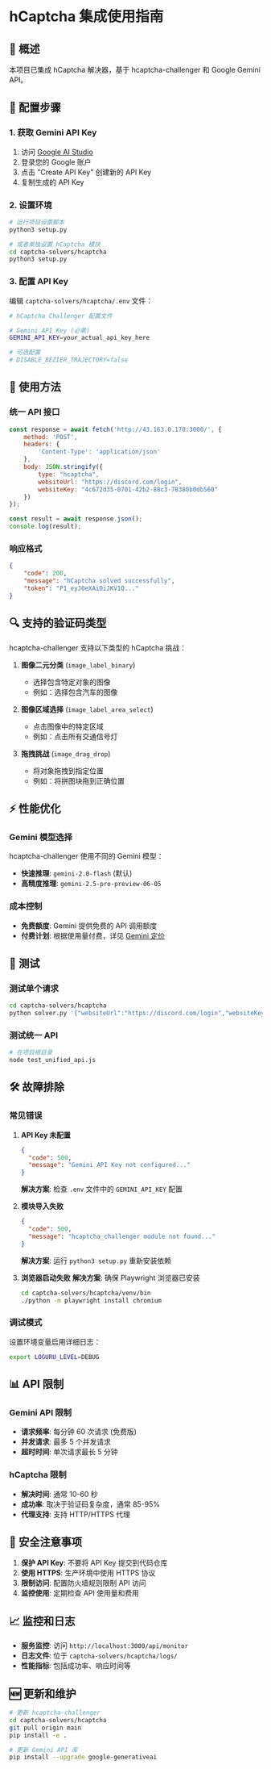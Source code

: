 # hCaptcha 集成使用指南

## 🎯 概述

本项目已集成 hCaptcha 解决器，基于 hcaptcha-challenger 和 Google Gemini API。

## 🔧 配置步骤

### 1. 获取 Gemini API Key

1. 访问 [Google AI Studio](https://aistudio.google.com/app/apikey)
2. 登录您的 Google 账户
3. 点击 "Create API Key" 创建新的 API Key
4. 复制生成的 API Key

### 2. 设置环境

```bash
# 运行项目设置脚本
python3 setup.py

# 或者单独设置 hCaptcha 模块
cd captcha-solvers/hcaptcha
python3 setup.py
```

### 3. 配置 API Key

编辑 `captcha-solvers/hcaptcha/.env` 文件：

```bash
# hCaptcha Challenger 配置文件

# Gemini API Key (必需)
GEMINI_API_KEY=your_actual_api_key_here

# 可选配置
# DISABLE_BEZIER_TRAJECTORY=false
```

## 🚀 使用方法

### 统一 API 接口

```javascript
const response = await fetch('http://43.163.0.170:3000/', {
    method: 'POST',
    headers: {
        'Content-Type': 'application/json'
    },
    body: JSON.stringify({
        type: "hcaptcha",
        websiteUrl: "https://discord.com/login",
        websiteKey: "4c672d35-0701-42b2-88c3-78380b0db560"
    })
});

const result = await response.json();
console.log(result);
```

### 响应格式

```json
{
    "code": 200,
    "message": "hCaptcha solved successfully",
    "token": "P1_eyJ0eXAiOiJKV1Q..."
}
```

## 🔍 支持的验证码类型

hcaptcha-challenger 支持以下类型的 hCaptcha 挑战：

1. **图像二元分类** (`image_label_binary`)
   - 选择包含特定对象的图像
   - 例如：选择包含汽车的图像

2. **图像区域选择** (`image_label_area_select`)
   - 点击图像中的特定区域
   - 例如：点击所有交通信号灯

3. **拖拽挑战** (`image_drag_drop`)
   - 将对象拖拽到指定位置
   - 例如：将拼图块拖到正确位置

## ⚡ 性能优化

### Gemini 模型选择

hcaptcha-challenger 使用不同的 Gemini 模型：

- **快速推理**: `gemini-2.0-flash` (默认)
- **高精度推理**: `gemini-2.5-pro-preview-06-05`

### 成本控制

- **免费额度**: Gemini 提供免费的 API 调用额度
- **付费计划**: 根据使用量付费，详见 [Gemini 定价](https://ai.google.dev/pricing)

## 🧪 测试

### 测试单个请求

```bash
cd captcha-solvers/hcaptcha
python solver.py '{"websiteUrl":"https://discord.com/login","websiteKey":"4c672d35-0701-42b2-88c3-78380b0db560"}'
```

### 测试统一 API

```bash
# 在项目根目录
node test_unified_api.js
```

## 🛠️ 故障排除

### 常见错误

1. **API Key 未配置**
   ```json
   {
     "code": 500,
     "message": "Gemini API Key not configured..."
   }
   ```
   **解决方案**: 检查 `.env` 文件中的 `GEMINI_API_KEY` 配置

2. **模块导入失败**
   ```json
   {
     "code": 500,
     "message": "hcaptcha_challenger module not found..."
   }
   ```
   **解决方案**: 运行 `python3 setup.py` 重新安装依赖

3. **浏览器启动失败**
   **解决方案**: 确保 Playwright 浏览器已安装
   ```bash
   cd captcha-solvers/hcaptcha/venv/bin
   ./python -m playwright install chromium
   ```

### 调试模式

设置环境变量启用详细日志：

```bash
export LOGURU_LEVEL=DEBUG
```

## 📊 API 限制

### Gemini API 限制

- **请求频率**: 每分钟 60 次请求 (免费版)
- **并发请求**: 最多 5 个并发请求
- **超时时间**: 单次请求最长 5 分钟

### hCaptcha 限制

- **解决时间**: 通常 10-60 秒
- **成功率**: 取决于验证码复杂度，通常 85-95%
- **代理支持**: 支持 HTTP/HTTPS 代理

## 🔐 安全注意事项

1. **保护 API Key**: 不要将 API Key 提交到代码仓库
2. **使用 HTTPS**: 生产环境中使用 HTTPS 协议
3. **限制访问**: 配置防火墙规则限制 API 访问
4. **监控使用**: 定期检查 API 使用量和费用

## 📈 监控和日志

- **服务监控**: 访问 `http://localhost:3000/api/monitor`
- **日志文件**: 位于 `captcha-solvers/hcaptcha/logs/`
- **性能指标**: 包括成功率、响应时间等

## 🆕 更新和维护

```bash
# 更新 hcaptcha-challenger
cd captcha-solvers/hcaptcha
git pull origin main
pip install -e .

# 更新 Gemini API 库
pip install --upgrade google-generativeai
```